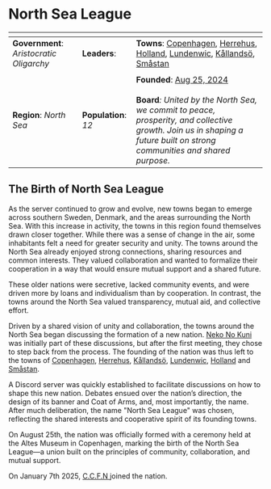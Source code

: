 # North Sea League

<table data-view="cards"><thead><tr><th></th><th></th><th></th></tr></thead><tbody><tr><td><strong>Government</strong>: <em>Aristocratic Oligarchy</em></td><td><strong>Leaders</strong>: </td><td><strong>Towns</strong>: <a href="../towns/copenhagen.md">Copenhagen</a>, <a href="../towns/herrehus.md">Herrehus</a>, <a href="../towns/holland.md">Holland</a>, <a href="../towns/lundenwic.md">Lundenwic</a>, <a href="../towns/kallandso.md">Kållandsö</a>, <a href="../towns/smastan.md">Småstan</a></td></tr><tr><td><img src="broken-reference" alt="" data-size="original"></td><td></td><td></td></tr><tr><td><strong>Region</strong>: <em>North Sea</em></td><td><strong>Population</strong>: <em>12</em></td><td><strong>Founded</strong>: <a href="../../../server-dates/august-24.md#aug-25">Aug 25, 2024</a><br><br><strong>Board</strong><em>: United by the North Sea, we commit to peace, prosperity, and collective growth. Join us in shaping a future built on strong communities and shared purpose.</em></td></tr></tbody></table>

## The Birth of North Sea League

As the server continued to grow and evolve, new towns began to emerge across southern Sweden, Denmark, and the areas surrounding the North Sea. With this increase in activity, the towns in this region found themselves drawn closer together. While there was a sense of change in the air, some inhabitants felt a need for greater security and unity. The towns around the North Sea already enjoyed strong connections, sharing resources and common interests. They valued collaboration and wanted to formalize their cooperation in a way that would ensure mutual support and a shared future.

These older nations were secretive, lacked community events, and were driven more by loans and individualism than by cooperation. In contrast, the towns around the North Sea valued transparency, mutual aid, and collective effort.

Driven by a shared vision of unity and collaboration, the towns around the North Sea began discussing the formation of a new nation. [Neko No Kuni ](../towns/neko_no_kuni.md)was initially part of these discussions, but after the first meeting, they chose to step back from the process. The founding of the nation was thus left to the towns of [Copenhagen](../towns/archived-towns/copenhagen.md), [Herrehus](../towns/herrehus.md), [Kållandsö](../towns/kallandso.md), [Lundenwic](../towns/lundenwic.md), [Holland](../towns/holland.md) and [Småstan](../towns/smastan.md).

A Discord server was quickly established to facilitate discussions on how to shape this new nation. Debates ensued over the nation’s direction, the design of its banner and Coat of Arms, and, most importantly, the name. After much deliberation, the name "North Sea League" was chosen, reflecting the shared interests and cooperative spirit of its founding towns.

On August 25th, the nation was officially formed with a ceremony held at the Altes Museum in Copenhagen, marking the birth of the North Sea League—a union built on the principles of community, collaboration, and mutual support.

On January 7th 2025, [C.C.F.N ](../towns/c.c.f.n.md)joined the nation.
